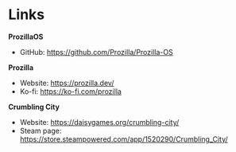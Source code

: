 # Links

**ProzillaOS**

- GitHub: https://github.com/Prozilla/Prozilla-OS

**Prozilla**

- Website: https://prozilla.dev/
- Ko-fi: https://ko-fi.com/prozilla 

**Crumbling City**

- Website: https://daisygames.org/crumbling-city/
- Steam page: https://store.steampowered.com/app/1520290/Crumbling_City/
